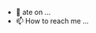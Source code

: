 - 👋 ate on ...
- 📫 How to reach me ...

<!---
umerbanday/umerbanday is a ✨ special ✨ repository because its `README.md` (this file) appears on your GitHub profile.
You can click the Preview link to take a look at your changes.
--->

